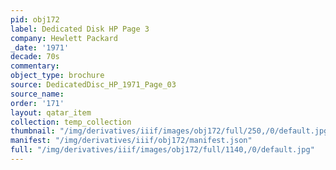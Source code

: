 ```yaml
---
pid: obj172
label: Dedicated Disk HP Page 3
company: Hewlett Packard
_date: '1971'
decade: 70s
commentary: 
object_type: brochure
source: DedicatedDisc_HP_1971_Page_03
source_name: 
order: '171'
layout: qatar_item
collection: temp_collection
thumbnail: "/img/derivatives/iiif/images/obj172/full/250,/0/default.jpg"
manifest: "/img/derivatives/iiif/obj172/manifest.json"
full: "/img/derivatives/iiif/images/obj172/full/1140,/0/default.jpg"
---
```

